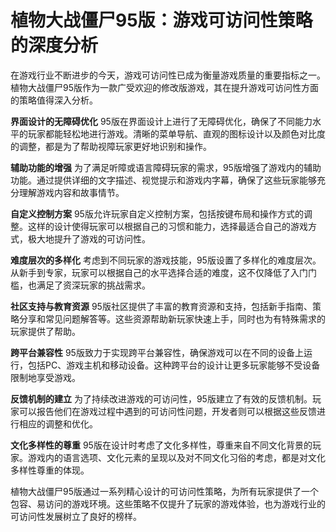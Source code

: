 # 植物大战僵尸95版：游戏可访问性策略的深度分析

在游戏行业不断进步的今天，游戏可访问性已成为衡量游戏质量的重要指标之一。植物大战僵尸95版作为一款广受欢迎的修改版游戏，其在提升游戏可访问性方面的策略值得深入分析。

**界面设计的无障碍优化**
95版在界面设计上进行了无障碍优化，确保了不同能力水平的玩家都能轻松地进行游戏。清晰的菜单导航、直观的图标设计以及颜色对比度的调整，都是为了帮助视障玩家更好地识别和操作。

**辅助功能的增强**
为了满足听障或语言障碍玩家的需求，95版增强了游戏内的辅助功能。通过提供详细的文字描述、视觉提示和游戏内字幕，确保了这些玩家能够充分理解游戏内容和故事情节。

**自定义控制方案**
95版允许玩家自定义控制方案，包括按键布局和操作方式的调整。这样的设计使得玩家可以根据自己的习惯和能力，选择最适合自己的游戏方式，极大地提升了游戏的可访问性。

**难度层次的多样化**
考虑到不同玩家的游戏技能，95版设置了多样化的难度层次。从新手到专家，玩家可以根据自己的水平选择合适的难度，这不仅降低了入门门槛，也满足了资深玩家的挑战需求。

**社区支持与教育资源**
95版社区提供了丰富的教育资源和支持，包括新手指南、策略分享和常见问题解答等。这些资源帮助新玩家快速上手，同时也为有特殊需求的玩家提供了帮助。

**跨平台兼容性**
95版致力于实现跨平台兼容性，确保游戏可以在不同的设备上运行，包括PC、游戏主机和移动设备。这种跨平台的设计让更多玩家能够不受设备限制地享受游戏。

**反馈机制的建立**
为了持续改进游戏的可访问性，95版建立了有效的反馈机制。玩家可以报告他们在游戏过程中遇到的可访问性问题，开发者则可以根据这些反馈进行相应的调整和优化。

**文化多样性的尊重**
95版在设计时考虑了文化多样性，尊重来自不同文化背景的玩家。游戏内的语言选项、文化元素的呈现以及对不同文化习俗的考虑，都是对文化多样性尊重的体现。

植物大战僵尸95版通过一系列精心设计的可访问性策略，为所有玩家提供了一个包容、易访问的游戏环境。这些策略不仅提升了玩家的游戏体验，也为游戏行业的可访问性发展树立了良好的榜样。